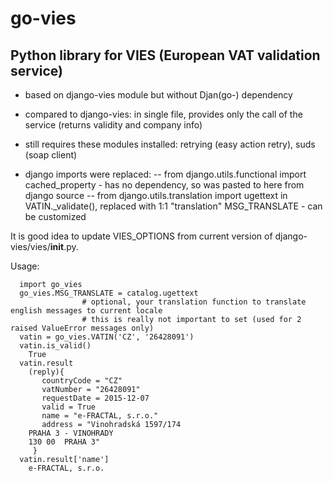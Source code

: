 # go-vies
## Python library for VIES (European VAT validation service)

- based on django-vies module but without Djan(go-) dependency
- compared to django-vies: in single file, provides only the call of the service (returns validity and company info)

- still requires these modules installed: retrying (easy action retry), suds (soap client)
- django imports were replaced:
  -- from django.utils.functional import cached_property - has no dependency, so was pasted to here from django source
  -- from django.utils.translation import ugettext
                        in VATIN._validate(), replaced with 1:1 "translation" MSG_TRANSLATE - can be customized

It is good idea to update VIES_OPTIONS from current version of django-vies/vies/__init__.py.

Usage:
```
  import go_vies
  go_vies.MSG_TRANSLATE = catalog.ugettext
                # optional, your translation function to translate english messages to current locale
                # this is really not important to set (used for 2 raised ValueError messages only)
  vatin = go_vies.VATIN('CZ', '26428091')
  vatin.is_valid()
    True
  vatin.result
    (reply){
       countryCode = "CZ"
       vatNumber = "26428091"
       requestDate = 2015-12-07
       valid = True
       name = "e-FRACTAL, s.r.o."
       address = "Vinohradská 1597/174
    PRAHA 3 - VINOHRADY
    130 00  PRAHA 3"
     }
  vatin.result['name']
    e-FRACTAL, s.r.o.
```
